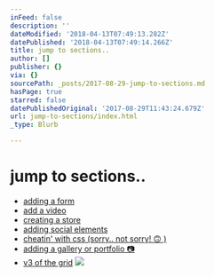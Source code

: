 ```yaml
---
inFeed: false
description: ''
dateModified: '2018-04-13T07:49:13.282Z'
datePublished: '2018-04-13T07:49:14.266Z'
title: jump to sections..
author: []
publisher: {}
via: {}
sourcePath: _posts/2017-08-29-jump-to-sections.md
hasPage: true
starred: false
datePublishedOriginal: '2017-08-29T11:43:24.679Z'
url: jump-to-sections/index.html
_type: Blurb

---
```

# jump to sections..

* [adding a form][0]
* [add a video][1]
* [creating a store][2]
* [adding social elements][3]
* [cheatin' with css (sorry.. not sorry! 🙃 )][4]
* [adding a gallery or portfolio 📷][5]
* [v3 of the grid][6]
![](https://the-grid-user-content.s3-us-west-2.amazonaws.com/1ff70c34-7e24-4e6f-864f-a067f0ed6d40.jpg)

[0]: http://thegrid.ai/forms
[1]: http://video.abc-xyz.us/
[2]: http://store.abc-xyz.us/
[3]: http://social.abc-xyz.us/
[4]: https://css.abc-xyz.us/
[5]: http://thegrid.ai/galleryabc
[6]: https://v3.abc-xyz.us/